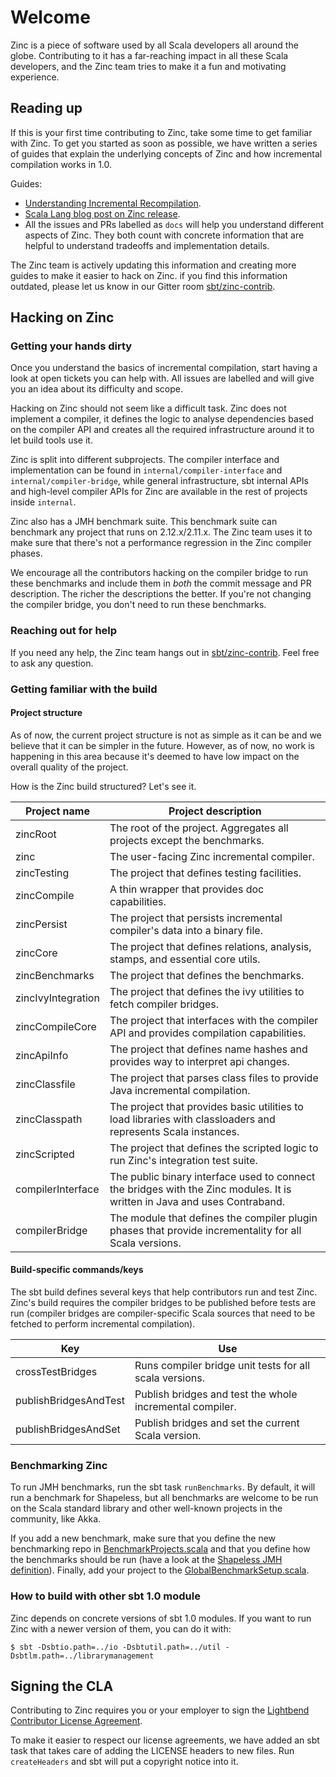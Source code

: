 # Welcome

Zinc is a piece of software used by all Scala developers all around the globe.
Contributing to it has a far-reaching impact in all these Scala developers,
and the Zinc team tries to make it a fun and motivating experience.

## Reading up

If this is your first time contributing to Zinc, take some time to get familiar
with Zinc. To get you started as soon as possible, we have written a series of
guides that explain the underlying concepts of Zinc and how incremental
compilation works in 1.0.

Guides:

* [Understanding Incremental Recompilation](http://www.scala-sbt.org/0.13/docs/Understanding-Recompilation.html).
* [Scala Lang blog post on Zinc release](https://www.scala-lang.org/blog/2017/01/03/zinc-blog-post.html).
* All the issues and PRs labelled as `docs` will help you understand different
  aspects of Zinc. They both count with concrete information that are helpful
  to understand tradeoffs and implementation details.

The Zinc team is actively updating this information and creating more guides
to make it easier to hack on Zinc. if you find this information outdated,
please let us know in our Gitter room [sbt/zinc-contrib][].

## Hacking on Zinc

### Getting your hands dirty

Once you understand the basics of incremental compilation, start having a look
at open tickets you can help with. All issues are labelled and will give you an
idea about its difficulty and scope.

Hacking on Zinc should not seem like a difficult task. Zinc does not implement a compiler, it defines the logic to analyse dependencies based on the compiler
API and creates all the required infrastructure around it to let build tools
use it.

Zinc is split into different subprojects. The compiler interface and
implementation can be found in `internal/compiler-interface` and `internal/compiler-bridge`,
while general infrastructure, sbt internal APIs and high-level compiler APIs for
Zinc are available in the rest of projects inside `internal`.

Zinc also has a JMH benchmark suite. This benchmark suite can benchmark
any project that runs on 2.12.x/2.11.x. The Zinc team uses it
to make sure that there's not a performance regression in the Zinc compiler phases.

We encourage all the contributors hacking on the compiler bridge to run these
benchmarks and include them in *both* the commit message and PR description.
The richer the descriptions the better. If you're not changing the compiler
bridge, you don't need to run these benchmarks.

### Reaching out for help

If you need any help, the Zinc team hangs out in [sbt/zinc-contrib][].
Feel free to ask any question.

### Getting familiar with the build

#### Project structure

As of now, the current project structure is not as simple as it can be and we
believe that it can be simpler in the future. However, as of now, no work is
happening in this area because it's deemed to have low impact on the overall
quality of the project.

How is the Zinc build structured? Let's see it.

|Project name| Project description|
|------------|--------------------|
|zincRoot| The root of the project. Aggregates all projects except the benchmarks.|
|zinc|The user-facing Zinc incremental compiler.|
|zincTesting|The project that defines testing facilities.|
|zincCompile|A thin wrapper that provides doc capabilities.|
|zincPersist|The project that persists incremental compiler's data into a binary file.|
|zincCore|The project that defines relations, analysis, stamps, and essential core utils.| 
|zincBenchmarks|The project that defines the benchmarks.|
|zincIvyIntegration|The project that defines the ivy utilities to fetch compiler bridges.|
|zincCompileCore|The project that interfaces with the compiler API and provides compilation capabilities.| 
|zincApiInfo|The project that defines name hashes and provides way to interpret api changes.|
|zincClassfile|The project that parses class files to provide Java incremental compilation.|
|zincClasspath|The project that provides basic utilities to load libraries with classloaders and represents Scala instances.|
|zincScripted|The project that defines the scripted logic to run Zinc's integration test suite.|
|compilerInterface|The public binary interface used to connect the bridges with the Zinc modules. It is written in Java and uses Contraband.|
|compilerBridge|The module that defines the compiler plugin phases that provide incrementality for all Scala versions.|

#### Build-specific commands/keys

The sbt build defines several keys that help contributors run and test Zinc.
Zinc's build requires the compiler bridges to be published before tests are run
(compiler bridges are compiler-specific Scala sources that need to be fetched
to perform incremental compilation).

|Key|Use|
|---|---|
|crossTestBridges|Runs compiler bridge unit tests for all scala versions.|
|publishBridgesAndTest|Publish bridges and test the whole incremental compiler.|
|publishBridgesAndSet|Publish bridges and set the current Scala version.|

### Benchmarking Zinc

To run JMH benchmarks, run the sbt task `runBenchmarks`. By default,
it will run a benchmark for Shapeless, but all benchmarks are welcome to be run
on the Scala standard library and other well-known projects in the community,
like Akka.

If you add a new benchmark, make sure that you define the new benchmarking repo
in [BenchmarkProjects.scala](https://github.com/sbt/zinc/blob/d532d15139f9f6e8346c8ffb649e564b25d7e897/internal/zinc-benchmarks/src/main/scala/xsbt/BenchmarkProjects.scala)
and that you define how the benchmarks should be run (have a look at the
[Shapeless JMH definition](https://github.com/sbt/zinc/blob/d532d15139f9f6e8346c8ffb649e564b25d7e897/internal/zinc-benchmarks/src/main/scala/xsbt/ShapelessBenchmark.scala)).
Finally, add your project to the [GlobalBenchmarkSetup.scala](https://github.com/sbt/zinc/blob/d532d15139f9f6e8346c8ffb649e564b25d7e897/internal/zinc-benchmarks/src/main/scala/xsbt/GlobalBenchmarkSetup.scala).

### How to build with other sbt 1.0 module

Zinc depends on concrete versions of sbt 1.0 modules. If you want to run Zinc
with a newer version of them, you can do it with:

```
$ sbt -Dsbtio.path=../io -Dsbtutil.path=../util -Dsbtlm.path=../librarymanagement
```

## Signing the CLA

Contributing to Zinc requires you or your employer to sign the
[Lightbend Contributor License Agreement](https://www.lightbend.com/contribute/cla).

To make it easier to respect our license agreements, we have added an sbt task
that takes care of adding the LICENSE headers to new files. Run `createHeaders`
and sbt will put a copyright notice into it.

[sbt/zinc-contrib]: https://gitter.im/sbt/zinc-contrib
